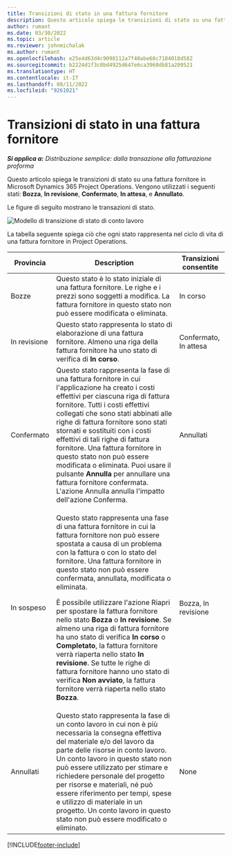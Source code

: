 ```yaml
---
title: Transizioni di stato in una fattura fornitore
description: Questo articolo spiega le transizioni di stato su una fattura fornitore in Microsoft Dynamics 365 Project Operations.
author: rumant
ms.date: 03/30/2022
ms.topic: article
ms.reviewer: johnmichalak
ms.author: rumant
ms.openlocfilehash: e25e4d63d4c9098112a7f40abe60c7184018d582
ms.sourcegitcommit: b2224d1f3c0bd4925d647e6ca3960db81a209521
ms.translationtype: HT
ms.contentlocale: it-IT
ms.lasthandoff: 08/11/2022
ms.locfileid: "9261021"
---
```

# <a name="state-transitions-on-a-vendor-invoice"></a>Transizioni di stato in una fattura fornitore

_**Si applica a:** Distribuzione semplice: dalla transazione alla fatturazione proforma_

Questo articolo spiega le transizioni di stato su una fattura fornitore in Microsoft Dynamics 365 Project Operations. Vengono utilizzati i seguenti stati: **Bozza**, **In revisione**, **Confermato**, **In attesa**, e **Annullato**.

Le figure di seguito mostrano le transazioni di stato.

![Modello di transizione di stato di conto lavoro](../media/VI_State_Model.jpg)

La tabella seguente spiega ciò che ogni stato rappresenta nel ciclo di vita di una fattura fornitore in Project Operations.

| Provincia | Description | Transizioni consentite |
| --- | --- | --- |
| Bozze | Questo stato è lo stato iniziale di una fattura fornitore. Le righe e i prezzi sono soggetti a modifica. La fattura fornitore in questo stato non può essere modificata o eliminata. | In corso |
| In revisione | Questo stato rappresenta lo stato di elaborazione di una fattura fornitore. Almeno una riga della fattura fornitore ha uno stato di verifica di **In corso**. | Confermato, In attesa |
| Confermato | Questo stato rappresenta la fase di una fattura fornitore in cui l'applicazione ha creato i costi effettivi per ciascuna riga di fattura fornitore. Tutti i costi effettivi collegati che sono stati abbinati alle righe di fattura fornitore sono stati stornati e sostituiti con i costi effettivi di tali righe di fattura fornitore. Una fattura fornitore in questo stato non può essere modificata o eliminata. Puoi usare il pulsante **Annulla** per annullare una fattura fornitore confermata. L'azione Annulla annulla l'impatto dell'azione Conferma. | Annullati |
| In sospeso | <p>Questo stato rappresenta una fase di una fattura fornitore in cui la fattura fornitore non può essere spostata a causa di un problema con la fattura o con lo stato del fornitore. Una fattura fornitore in questo stato non può essere confermata, annullata, modificata o eliminata.</p><p>È possibile utilizzare l'azione Riapri per spostare la fattura fornitore nello stato **Bozza** o **In revisione**. Se almeno una riga di fattura fornitore ha uno stato di verifica **In corso** o **Completato**, la fattura fornitore verrà riaperta nello stato **In revisione**. Se tutte le righe di fattura fornitore hanno uno stato di verifica **Non avviato**, la fattura fornitore verrà riaperta nello stato **Bozza**.</p> | Bozza, In revisione |
| Annullati | Questo stato rappresenta la fase di un conto lavoro in cui non è più necessaria la consegna effettiva del materiale e/o del lavoro da parte delle risorse in conto lavoro. Un conto lavoro in questo stato non può essere utilizzato per stimare e richiedere personale del progetto per risorse e materiali, né può essere riferimento per tempi, spese e utilizzo di materiale in un progetto. Un conto lavoro in questo stato non può essere modificato o eliminato. | None |

[!INCLUDE[footer-include](../../includes/footer-banner.md)]
